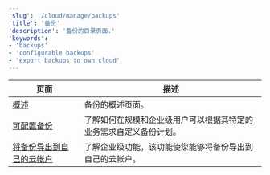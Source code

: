 ```yaml
---
'slug': '/cloud/manage/backups'
'title': '备份'
'description': '备份的目录页面.'
'keywords':
- 'backups'
- 'configurable backups'
- 'export backups to own cloud'
---
```


| 页面                                                                                  | 描述                                                                                                                           |
|--------------------------------------------------------------------------------------|---------------------------------------------------------------------------------------------------------------------------------|
| [概述](./overview.md)                                                                | 备份的概述页面。                                                                                                                 |
| [可配置备份](./configurable-backups.md)                                             | 了解如何在规模和企业级用户可以根据其特定的业务需求自定义备份计划。                                                         |
| [将备份导出到自己的云帐户](./export-backups-to-own-cloud-account.md)                | 了解企业级功能，该功能使您能够将备份导出到自己的云帐户。                                                                     |
